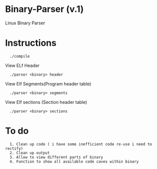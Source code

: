 # Binary-Parser (v.1)
Linux Binary Parser



# Instructions
      ./compile
     
 View ELf Header
      
      ./parser <binary> header
     
 View Elf Segments(Program header table)
  
      ./parser <binary> segments
      
 View Elf sections (Section header table)
  
      ./parser <binary> sections

# To do
      1. Clean up code ( i have some inefficient code re-use i need to rectify)
      2. Clean up output
      3. Allow to view different parts of binary
      4. Function to show all available code caves within binary
